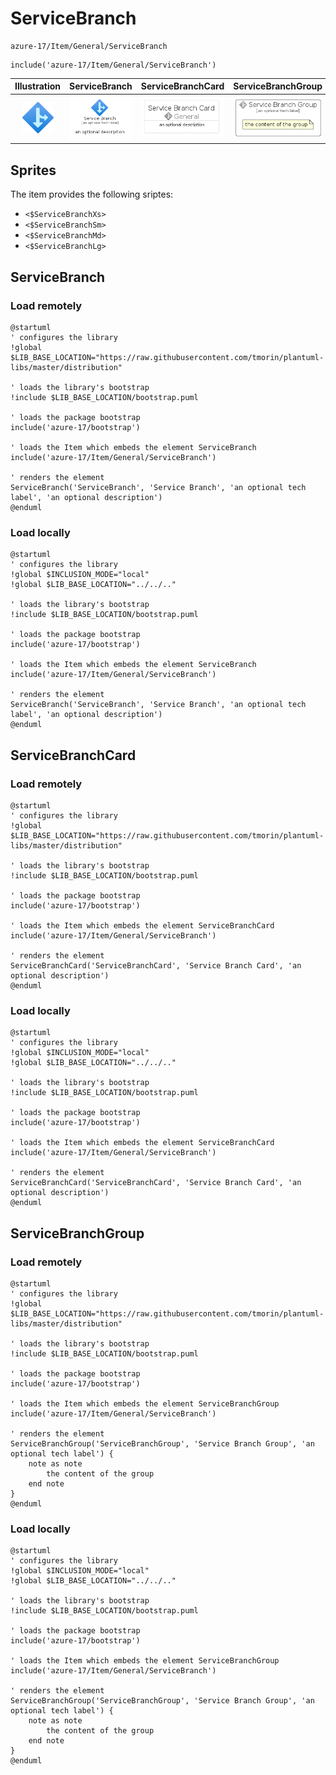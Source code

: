 # ServiceBranch


```text
azure-17/Item/General/ServiceBranch
```

```text
include('azure-17/Item/General/ServiceBranch')
```



| Illustration | ServiceBranch | ServiceBranchCard | ServiceBranchGroup |
| :---: | :---: | :---: | :---: |
| ![illustration for Illustration](../../../azure-17/Item/General/ServiceBranch.png) | ![illustration for ServiceBranch](../../../azure-17/Item/General/ServiceBranch.Local.png) | ![illustration for ServiceBranchCard](../../../azure-17/Item/General/ServiceBranchCard.Local.png) | ![illustration for ServiceBranchGroup](../../../azure-17/Item/General/ServiceBranchGroup.Local.png) |



## Sprites
The item provides the following sriptes:

- `<$ServiceBranchXs>`
- `<$ServiceBranchSm>`
- `<$ServiceBranchMd>`
- `<$ServiceBranchLg>`





## ServiceBranch

### Load remotely
```plantuml
@startuml
' configures the library
!global $LIB_BASE_LOCATION="https://raw.githubusercontent.com/tmorin/plantuml-libs/master/distribution"

' loads the library's bootstrap
!include $LIB_BASE_LOCATION/bootstrap.puml

' loads the package bootstrap
include('azure-17/bootstrap')

' loads the Item which embeds the element ServiceBranch
include('azure-17/Item/General/ServiceBranch')

' renders the element
ServiceBranch('ServiceBranch', 'Service Branch', 'an optional tech label', 'an optional description')
@enduml
```

### Load locally
```plantuml
@startuml
' configures the library
!global $INCLUSION_MODE="local"
!global $LIB_BASE_LOCATION="../../.."

' loads the library's bootstrap
!include $LIB_BASE_LOCATION/bootstrap.puml

' loads the package bootstrap
include('azure-17/bootstrap')

' loads the Item which embeds the element ServiceBranch
include('azure-17/Item/General/ServiceBranch')

' renders the element
ServiceBranch('ServiceBranch', 'Service Branch', 'an optional tech label', 'an optional description')
@enduml
```

## ServiceBranchCard

### Load remotely
```plantuml
@startuml
' configures the library
!global $LIB_BASE_LOCATION="https://raw.githubusercontent.com/tmorin/plantuml-libs/master/distribution"

' loads the library's bootstrap
!include $LIB_BASE_LOCATION/bootstrap.puml

' loads the package bootstrap
include('azure-17/bootstrap')

' loads the Item which embeds the element ServiceBranchCard
include('azure-17/Item/General/ServiceBranch')

' renders the element
ServiceBranchCard('ServiceBranchCard', 'Service Branch Card', 'an optional description')
@enduml
```

### Load locally
```plantuml
@startuml
' configures the library
!global $INCLUSION_MODE="local"
!global $LIB_BASE_LOCATION="../../.."

' loads the library's bootstrap
!include $LIB_BASE_LOCATION/bootstrap.puml

' loads the package bootstrap
include('azure-17/bootstrap')

' loads the Item which embeds the element ServiceBranchCard
include('azure-17/Item/General/ServiceBranch')

' renders the element
ServiceBranchCard('ServiceBranchCard', 'Service Branch Card', 'an optional description')
@enduml
```

## ServiceBranchGroup

### Load remotely
```plantuml
@startuml
' configures the library
!global $LIB_BASE_LOCATION="https://raw.githubusercontent.com/tmorin/plantuml-libs/master/distribution"

' loads the library's bootstrap
!include $LIB_BASE_LOCATION/bootstrap.puml

' loads the package bootstrap
include('azure-17/bootstrap')

' loads the Item which embeds the element ServiceBranchGroup
include('azure-17/Item/General/ServiceBranch')

' renders the element
ServiceBranchGroup('ServiceBranchGroup', 'Service Branch Group', 'an optional tech label') {
    note as note
        the content of the group
    end note
}
@enduml
```

### Load locally
```plantuml
@startuml
' configures the library
!global $INCLUSION_MODE="local"
!global $LIB_BASE_LOCATION="../../.."

' loads the library's bootstrap
!include $LIB_BASE_LOCATION/bootstrap.puml

' loads the package bootstrap
include('azure-17/bootstrap')

' loads the Item which embeds the element ServiceBranchGroup
include('azure-17/Item/General/ServiceBranch')

' renders the element
ServiceBranchGroup('ServiceBranchGroup', 'Service Branch Group', 'an optional tech label') {
    note as note
        the content of the group
    end note
}
@enduml
```

